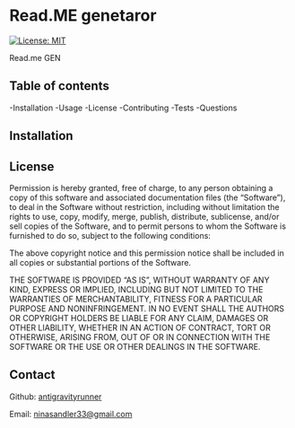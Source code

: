 
# Read.ME genetaror
[![License: MIT](https://img.shields.io/badge/License-MIT-yellow.svg)](https://opensource.org/licenses/MIT) 


Read.me GEN 



## Table of contents

 -Installation
 -Usage
 -License
 -Contributing
 -Tests
 -Questions


## Installation

## License

Permission is hereby granted, free of charge, to any person obtaining a copy of this software and associated documentation files (the “Software”), to deal in the Software without restriction, including without limitation the rights to use, copy, modify, merge, publish, distribute, sublicense, and/or sell copies of the Software, and to permit persons to whom the Software is furnished to do so, subject to the following conditions:

The above copyright notice and this permission notice shall be included in all copies or substantial portions of the Software.

THE SOFTWARE IS PROVIDED “AS IS”, WITHOUT WARRANTY OF ANY KIND, EXPRESS OR IMPLIED, INCLUDING BUT NOT LIMITED TO THE WARRANTIES OF MERCHANTABILITY, FITNESS FOR A PARTICULAR PURPOSE AND NONINFRINGEMENT. IN NO EVENT SHALL THE AUTHORS OR COPYRIGHT HOLDERS BE LIABLE FOR ANY CLAIM, DAMAGES OR OTHER LIABILITY, WHETHER IN AN ACTION OF CONTRACT, TORT OR OTHERWISE, ARISING FROM, OUT OF OR IN CONNECTION WITH THE SOFTWARE OR THE USE OR OTHER DEALINGS IN THE SOFTWARE.

## Contact
Github: [antigravityrunner](https://github.com/antigravityrunner) 

Email: ninasandler33@gmail.com 
